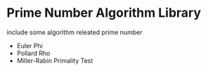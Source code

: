 # Prime Number Algorithm Library

include some algorithm releated prime number

- Euler Phi
- Pollard Rho
- Miller-Rabin Primality Test
